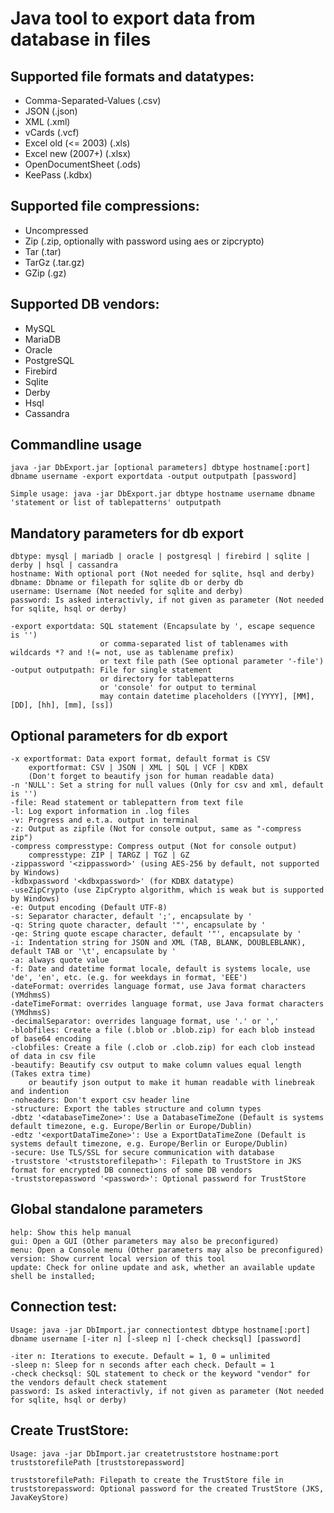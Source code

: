 # Java tool to export data from database in files

## Supported file formats and datatypes:
- Comma-Separated-Values (.csv)
- JSON (.json)
- XML (.xml)
- vCards (.vcf)
- Excel old (<= 2003) (.xls)
- Excel new (2007+) (.xlsx)
- OpenDocumentSheet (.ods)
- KeePass (.kdbx)

## Supported file compressions:
- Uncompressed
- Zip (.zip, optionally with password using aes or zipcrypto)
- Tar (.tar)
- TarGz (.tar.gz)
- GZip (.gz)

## Supported DB vendors:
- MySQL
- MariaDB
- Oracle
- PostgreSQL
- Firebird
- Sqlite
- Derby
- Hsql
- Cassandra

## Commandline usage
	java -jar DbExport.jar [optional parameters] dbtype hostname[:port] dbname username -export exportdata -output outputpath [password]

	Simple usage: java -jar DbExport.jar dbtype hostname username dbname 'statement or list of tablepatterns' outputpath

## Mandatory parameters for db export
	dbtype: mysql | mariadb | oracle | postgresql | firebird | sqlite | derby | hsql | cassandra
	hostname: With optional port (Not needed for sqlite, hsql and derby)
	dbname: Dbname or filepath for sqlite db or derby db
	username: Username (Not needed for sqlite and derby)
	password: Is asked interactivly, if not given as parameter (Not needed for sqlite, hsql or derby)
	
	-export exportdata: SQL statement (Encapsulate by ', escape sequence is '')
						or comma-separated list of tablenames with wildcards *? and !(= not, use as tablename prefix)
						or text file path (See optional parameter '-file')
	-output outputpath: File for single statement
						or directory for tablepatterns
						or 'console' for output to terminal
						may contain datetime placeholders ([YYYY], [MM], [DD], [hh], [mm], [ss])

## Optional parameters for db export
	-x exportformat: Data export format, default format is CSV
		exportformat: CSV | JSON | XML | SQL | VCF | KDBX
		(Don't forget to beautify json for human readable data)
	-n 'NULL': Set a string for null values (Only for csv and xml, default is '')
	-file: Read statement or tablepattern from text file
	-l: Log export information in .log files
	-v: Progress and e.t.a. output in terminal
	-z: Output as zipfile (Not for console output, same as "-compress zip")
	-compress compresstype: Compress output (Not for console output)
		compresstype: ZIP | TARGZ | TGZ | GZ
	-zippassword '<zippassword>' (using AES-256 by default, not supported by Windows)
	-kdbxpassword '<kdbxpassword>' (for KDBX datatype)
	-useZipCrypto (use ZipCrypto algorithm, which is weak but is supported by Windows)
	-e: Output encoding (Default UTF-8)
	-s: Separator character, default ';', encapsulate by '
	-q: String quote character, default '"', encapsulate by '
	-qe: String quote escape character, default '"', encapsulate by '
	-i: Indentation string for JSON and XML (TAB, BLANK, DOUBLEBLANK), default TAB or '\t', encapsulate by '
	-a: always quote value
	-f: Date and datetime format locale, default is systems locale, use 'de', 'en', etc. (e.g. for weekdays in format, 'EEE')
	-dateFormat: overrides language format, use Java format characters (YMdhmsS) 
	-dateTimeFormat: overrides language format, use Java format characters (YMdhmsS)
	-decimalSeparator: overrides language format, use '.' or ','
	-blobfiles: Create a file (.blob or .blob.zip) for each blob instead of base64 encoding
	-clobfiles: Create a file (.clob or .clob.zip) for each clob instead of data in csv file
	-beautify: Beautify csv output to make column values equal length (Takes extra time)
		or beautify json output to make it human readable with linebreak and indention
	-noheaders: Don't export csv header line
	-structure: Export the tables structure and column types
	-dbtz '<databaseTimeZone>': Use a DatabaseTimeZone (Default is systems default timezone, e.g. Europe/Berlin or Europe/Dublin)
	-edtz '<exportDataTimeZone>': Use a ExportDataTimeZone (Default is systems default timezone, e.g. Europe/Berlin or Europe/Dublin)
	-secure: Use TLS/SSL for secure communication with database
	-truststore '<truststorefilepath>': Filepath to TrustStore in JKS format for encrypted DB connections of some DB vendors
	-truststorepassword '<password>': Optional password for TrustStore

## Global standalone parameters
	help: Show this help manual
	gui: Open a GUI (Other parameters may also be preconfigured)
	menu: Open a Console menu (Other parameters may also be preconfigured)
	version: Show current local version of this tool
	update: Check for online update and ask, whether an available update shell be installed;

## Connection test:
	Usage: java -jar DbImport.jar connectiontest dbtype hostname[:port] dbname username [-iter n] [-sleep n] [-check checksql] [password]
	
	-iter n: Iterations to execute. Default = 1, 0 = unlimited
	-sleep n: Sleep for n seconds after each check. Default = 1
	-check checksql: SQL statement to check or the keyword "vendor" for the vendors default check statement
	password: Is asked interactivly, if not given as parameter (Not needed for sqlite, hsql or derby)

## Create TrustStore:
	Usage: java -jar DbImport.jar createtruststore hostname:port truststorefilePath [truststorepassword]
	
	truststorefilePath: Filepath to create the TrustStore file in 
	truststorepassword: Optional password for the created TrustStore (JKS, JavaKeyStore)
